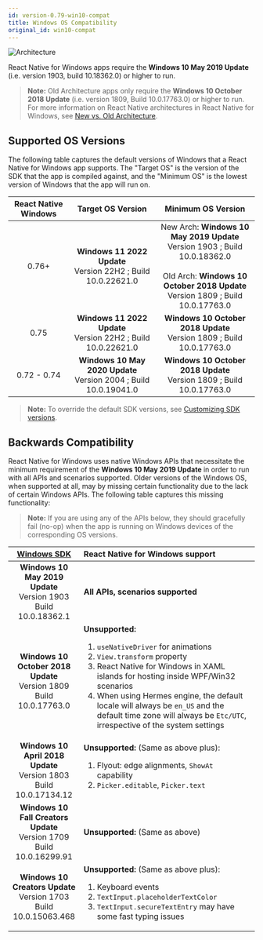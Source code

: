 ```yaml
---
id: version-0.79-win10-compat
title: Windows OS Compatibility
original_id: win10-compat
---
```


![Architecture](https://img.shields.io/badge/architecture-new_&_old-green)

React Native for Windows apps require the **Windows 10 May 2019 Update** (i.e. version 1903, build 10.18362.0) or higher to run.

> **Note:** Old Architecture apps only require the **Windows 10 October 2018 Update** (i.e. version 1809, Build 10.0.17763.0) or higher to run. For more information on React Native architectures in React Native for Windows, see [New vs. Old Architecture](new-architecture.md).

## Supported OS Versions

The following table captures the default versions of Windows that a React Native for Windows app supports. The "Target OS" is the version of the SDK that the app is compiled against, and the "Minimum OS" is the lowest version of Windows that the app will run on.

| React Native Windows | Target OS Version | Minimum OS Version |
| :--: | :-: | :-: |
| 0.76+ | **Windows 11 2022 Update**<br>Version 22H2 ; Build 10.0.22621.0 | New Arch: **Windows 10 May 2019 Update**<br>Version 1903 ; Build 10.0.18362.0<br><br>Old Arch: **Windows 10 October 2018 Update**<br>Version 1809 ; Build 10.0.17763.0 |
| 0.75 | **Windows 11 2022 Update**<br>Version 22H2 ; Build 10.0.22621.0 | **Windows 10 October 2018 Update**<br>Version 1809 ; Build 10.0.17763.0 |
| 0.72 - 0.74 | **Windows 10 May 2020 Update**<br>Version 2004 ; Build 10.0.19041.0 | **Windows 10 October 2018 Update**<br>Version 1809 ; Build 10.0.17763.0 |

> **Note:** To override the default SDK versions, see [Customizing SDK versions](customizing-SDK-versions.md).

## Backwards Compatibility

React Native for Windows uses native Windows APIs that necessitate the minimum requirement of the **Windows 10 May 2019 Update** in order to run with all APIs and scenarios supported. Older versions of the Windows OS, when supported at all, may by missing certain functionality due to the lack of certain Windows APIs. The following table captures this missing functionality:

> **Note:** If you are using any of the APIs below, they should gracefully fail (no-op) when the app is running on Windows devices of the corresponding OS versions.

| [Windows SDK](https://developer.microsoft.com/en-us/windows/downloads/sdk-archive) | React Native for Windows support |
| :-----------------------------------------------------------------------------------: | :----- |
| **Windows 10<br>May 2019 Update**<br>Version 1903<br>Build 10.0.18362.1 | **All APIs, scenarios supported** |
| **Windows 10<br>October 2018 Update**<br>Version 1809<br>Build 10.0.17763.0 | **Unsupported:** <ol><li>`useNativeDriver` for animations</li><li>`View.transform` property</li><li>React Native for Windows in XAML islands for hosting inside WPF/Win32 scenarios</li><li>When using Hermes engine, the default locale will always be `en_US` and the default time zone will always be `Etc/UTC`, irrespective of the system settings </li></ol> |
| **Windows 10<br>April 2018 Update**<br>Version 1803<br>Build 10.0.17134.12 | **Unsupported:** (Same as above plus): <ol><li>Flyout: edge alignments, `ShowAt` capability</li><li>`Picker.editable`, `Picker.text`</li></ol> |
| **Windows 10<br>Fall Creators Update**<br>Version 1709<br>Build 10.0.16299.91 | **Unsupported:** (Same as above) |
| **Windows 10<br>Creators Update**<br>Version 1703<br>Build 10.0.15063.468 | **Unsupported:** (Same as above plus): <ol><li>Keyboard events</li><li>`TextInput.placeholderTextColor`</li><li>`TextInput.secureTextEntry` may have some fast typing issues</li></ol> |
